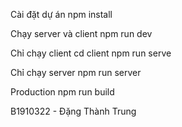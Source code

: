 Cài đặt dự án
npm install

Chạy server và client
npm run dev

Chỉ chạy client
cd client
npm run serve

Chỉ chạy server
npm run server

Production
npm run build

B1910322 - Đặng Thành Trung
